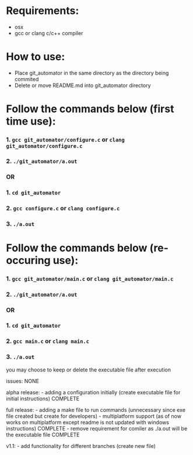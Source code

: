 # Requirements:
* osx
* gcc or clang c/c++ compiler

# How to use:
* Place git_automator in the same directory as the directory being commited
* Delete or move README.md into git_automator directory

# Follow the commands below (first time use):
### 1. `gcc git_automator/configure.c` or `clang git_automator/configure.c`
### 2. `./git_automator/a.out`
###                          OR
### 1. `cd git_automator`
### 2. `gcc configure.c` or `clang configure.c`
### 3. `./a.out`


# Follow the commands below (re-occuring use): 
### 1. `gcc git_automator/main.c` or `clang git_automator/main.c`
### 2. `./git_automator/a.out`
###                          OR
### 1. `cd git_automator`
### 2. `gcc main.c` or `clang main.c`
### 3. `./a.out`

you may choose to keep or delete the executable file after execution

issues: 
    NONE

alpha release:
    - adding a configuration initially (create executable file for initial instructions) COMPLETE

full release:
    - adding a make file to run commands (unnecessary since exe file created but create for developers)
    - multiplatform support (as of now works on multiplatform except readme is not updated with windows instructions) COMPLETE
    - remove requirement for comiler as ./a.out will be the executable file COMPLETE

v1.1: 
    - add functionality for different branches (create new file)